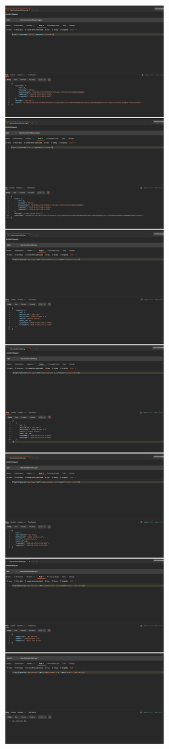 ![](/readIMG/register.png)
![](/readIMG/login.png)
![](/readIMG/postLog.png)
![](/readIMG/getLog.png)
![](/readIMG/getLogById.png)
![](/readIMG/putLog.png)
![](/readIMG/deleteLog.png)